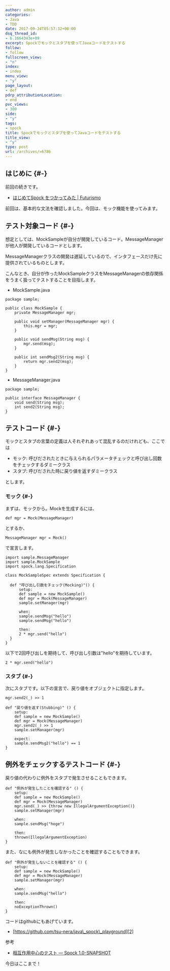 ```yaml
---
author: admin
categories:
- Java
- TDD
date: 2017-09-24T05:57:32+00:00
dsq_thread_id:
- 6.1664343e+09
excerpt: Spockでモックとスタブを使ってJavaコードをテストする
follow:
- follow
fullscreen_view:
- "n"
index:
- index
menu_view:
- "y"
page_layout:
- def
pdrp_attributionLocation:
- end
pvc_views:
- 300
side:
- "y"
tags:
- spock
title: Spockでモックとスタブを使ってJavaコードをテストする
title_view:
- "y"
type: post
url: /archives/=6786
---
```


## はじめに {#-}

前回の続きです。

  * [はじめてSpock をつかってみた | Futurismo][1]

前回は、基本的な文法を確認しました。今回は、モック機能を使ってみます。

## テスト対象コード {#-}

想定としては、MockSampleが自分が開発しているコード。MessageManagerが他人が開発しているコードとします。

MessageManagerクラスの開発は遅延しているので、インタフェースだけ先に提供されているものとします。

こんなとき、自分が作ったMockSampleクラスをMessageManagerの依存関係をうまく扱ってテストすることを目指します。

  * MockSample.java

<pre><code class="lang-java">package sample;

public class MockSample {
    private MessageManager mgr;

    public void setManager(MessageManager mgr) {
        this.mgr = mgr;
    }

    public void sendMsg(String msg) {
        mgr.send(msg);
    }

    public int sendMsg2(String msg) {
        return mgr.send2(msg);
    }
}
</code></pre>

  * MessageManager.java

<pre><code class="lang-java">package sample;

public interface MessageManager {
    void send(String msg);
    int send2(String msg);
}
</code></pre>

## テストコード {#-}

モックとスタブの言葉の定義は人それぞれあって混乱するのだけれども、ここでは

  * モック: 呼びだされたときに与えられるパラメータチェックと呼び出し回数をチェックするダミークラス
  * スタブ: 呼びだされた時に戻り値を返すダミークラス

とします。

### モック {#-}

まずは、モックから。Mockを生成するには、

    def mgr = Mock(MessageManager)
    

とするか、

    MessageManager mgr = Mock()
    

で宣言します。

<pre><code class="lang-groovy">import sample.MessageManager
import sample.MockSample
import spock.lang.Specification

class MockSampleSpec extends Specification {

  def "呼び出し引数をチェック(Mocking)"() {
      setup:
      def sample = new MockSample()
      def mgr = Mock(MessageManager)
      sample.setManager(mgr)

      when:
      sample.sendMsg("hello")
      sample.sendMsg("hello")

      then:
      2 * mgr.send("hello")
  }
}
</code></pre>

以下で2回呼び出しを期待して、呼び出し引数は"hello"を期待しています。

    2 * mgr.send("hello")
    

### スタブ {#-}

次にスタブです。以下の宣言で、戻り値をオブジェクトに指定します。

    mgr.send2(_) >> 1
    

<pre><code class="lang-groovy">def "戻り値を返す(Stubbing)" () {
    setup:
    def sample = new MockSample()
    def mgr = Mock(MessageManager)
    mgr.send2(_) &gt;&gt; 1
    sample.setManager(mgr)

    expect:
    sample.sendMsg2("hello") == 1
}
</code></pre>

## 例外をチェックするテストコード {#-}

戻り値の代わりに例外をスタブで発生させることもできます。

<pre><code class="lang-groovy">def "例外が発生したことを確認する" () {
    setup:
    def sample = new MockSample()
    def mgr = Mock(MessageManager)
    mgr.send(_) &gt;&gt; {throw new IllegalArgumentException()}
    sample.setManager(mgr)

    when:
    sample.sendMsg("hoge")

    then:
    thrown(IllegalArgumentException)
}
</code></pre>

また、なにも例外が発生しなかったことを確認することもできます。

<pre><code class="lang-groovy">def "例外が発生しないことを確認する" () {
    setup:
    def sample = new MockSample()
    def mgr = Mock(MessageManager)
    sample.setManager(mgr)

    when:
    sample.sendMsg("hello")

    then:
    noExceptionThrown()
}
</code></pre>

コードはgithubにもあげています。

  * [https://github.com/tsu-nera/java\_spock\_playground][2]

参考

  * [相互作用中心のテスト — Spock 1.0-SNAPSHOT][3]

今日はここまで！

 [1]: https://futurismo.biz/archives/6783
 [2]: https://github.com/tsu-nera/java_spock_playground
 [3]: http://spock-framework-reference-documentation-ja.readthedocs.io/ja/latest/interaction_based_testing.html